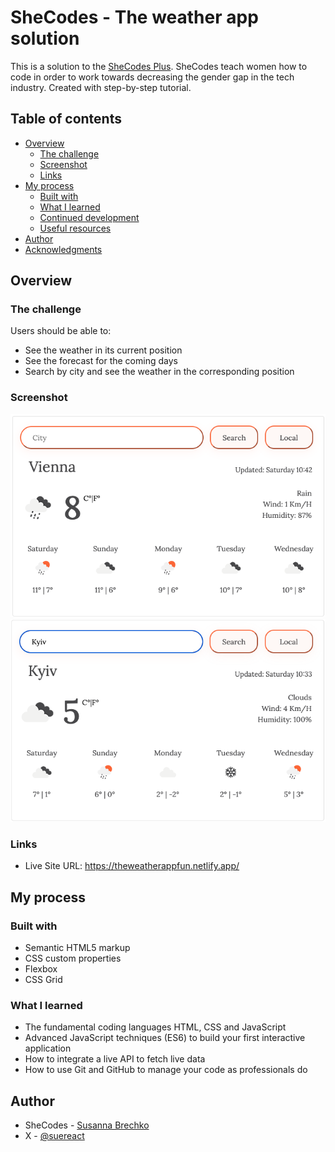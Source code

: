 # SheCodes - The weather app solution

This is a solution to the [SheCodes Plus](https://www.shecodes.io/workshop-plus). SheCodes teach women how to code in order to work towards decreasing the gender gap in the tech industry. Created with step-by-step tutorial.

## Table of contents

- [Overview](#overview)
  - [The challenge](#the-challenge)
  - [Screenshot](#screenshot)
  - [Links](#links)
- [My process](#my-process)
  - [Built with](#built-with)
  - [What I learned](#what-i-learned)
  - [Continued development](#continued-development)
  - [Useful resources](#useful-resources)
- [Author](#author)
- [Acknowledgments](#acknowledgments)

## Overview

### The challenge

Users should be able to:

- See the weather in its current position
- See the forecast for the coming days
- Search by city and see the weather in the corresponding position

### Screenshot

![](./screenshot.png)
![](./screenshot-active.png)

### Links

- Live Site URL: https://theweatherappfun.netlify.app/

## My process

### Built with

- Semantic HTML5 markup
- CSS custom properties
- Flexbox
- CSS Grid

### What I learned

- The fundamental coding languages HTML, CSS and JavaScript
- Advanced JavaScript techniques (ES6) to build your first interactive application
- How to integrate a live API to fetch live data
- How to use Git and GitHub to manage your code as professionals do

## Author

- SheCodes - [Susanna Brechko](https://www.shecodes.io/graduates/78767-susanna-brechko)
- X - [@suereact](https://www.x.com/suereact)
